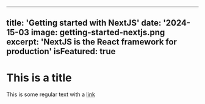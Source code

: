 
---
title: 'Getting started with NextJS'
date: '2024-15-03
image: getting-started-nextjs.png
excerpt: 'NextJS is the React framework for production'
isFeatured: true
---


# This is a title

This is some regular text with a [link](https://google.com)